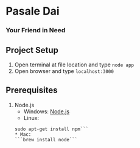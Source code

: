 # Pasale Dai
### Your Friend in Need


## Project Setup
1. Open terminal at file location and type `node app`
2. Open browser and type `localhost:3000`


## Prerequisites
1. Node.js
	* Windows: [Node.js](https://nodejs.org/en/)
	* Linux:
	```sudo apt-get install node
	sudo apt-get install npm```
	* Mac:
	```brew install node```